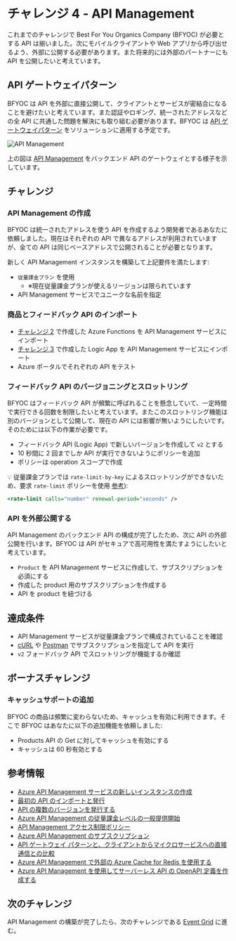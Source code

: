 # チャレンジ 4 - API Management

これまでのチャレンジで Best For You Organics Company (BFYOC) が必要とする API は揃いました。次にモバイルクライアントや Web アプリから呼び出せるよう、外部に公開する必要があります。また将来的には外部のパートナーにも API を公開したいと考えています。

## API ゲートウェイパターン

BFYOC は API を外部に直接公開して、クライアントとサービスが密結合になることを避けたいと考えています。また認証やロギング、統一されたアドレスなどの全 API に共通した問題を解決にも取り組む必要があります。BFYOC は [API ゲートウェイパターン](https://docs.microsoft.com/ja-jp/dotnet/architecture/microservices/architect-microservice-container-applications/direct-client-to-microservice-communication-versus-the-api-gateway-pattern#what-is-the-api-gateway-pattern) をソリューションに適用する予定です。

![API Management](../Images/challenge4.png)

上の図は [API Management](https://docs.microsoft.com/ja-jp/azure/api-management/) をバックエンド API のゲートウェイとする様子を示しています。

## チャレンジ

### API Management の作成

BFYOC は統一されたアドレスを使う API を作成するよう開発者であるあなたに依頼しました。現在はそれぞれの API で異なるアドレスが利用されていますが、全ての API は同じベースアドレスで公開されることが必要となります。

新しく API Management インスタンスを構築して上記要件を満たします:

* `従量課金プラン` を使用
  * ※現在従量課金プランが使えるリージョンは限られています
* API Management サービスでユニークな名前を指定

### 商品とフィードバック API のインポート

* [チャレンジ 2](..//Challenge-2-Cosmos-DB-and-Azure-Functions/readme.md) で作成した Azure Functions を API Management サービスにインポート
* [チャレンジ 3](..//Challenge-3-Logic-Apps/readme.md) で作成した Logic App を API Management サービスにインポート
* Azure ポータルでそれぞれの API をテスト

### フィードバック API のバージョニングとスロットリング

BFYOC はフィードバック API が頻繁に呼ばれることを懸念していて、一定時間で実行できる回数を制限したいと考えています。またこのスロットリング機能は別のバージョンとして公開して、現在の API には影響が無いようにしたいです。そのためには以下の作業が必要です。

* フィードバック API (Logic App) で新しいバージョンを作成して `v2` とする
* 10 秒間に 2 回までしか API が実行できないようにポリシーを追加
* ポリシーは operation スコープで作成

:bulb: 従量課金プランでは `rate-limit-by-key` によるスロットリングができないため、要求 `rate-limit` ポリシーを使用 [参考](https://docs.microsoft.com/ja-jp/azure/api-management/api-management-sample-flexible-throttling#custom-key-based-throttling)):

``` XML
<rate-limit calls="number" renewal-period="seconds" />
```

### API を外部公開する

API Management のバックエンド API の構成が完了したため、次に API の外部公開を行います。BFYOC は API がセキュアで高可用性を満たすようにしたいと考えています。

* `Product` を API Management サービスに作成して、サブスクリプションを必須にする
* 作成した product 用のサブスクリプションを作成する
* API を product を紐づける

## 達成条件

* API Management サービスが従量課金プランで構成されていることを確認
* [cURL](https://curl.haxx.se/) や [Postman](https://www.getpostman.com/) でサブスクリプションを指定して API を実行
* `v2` フォードバック API でスロットリングが機能するか確認

## ボーナスチャレンジ

### キャッシュサポートの追加

BFYOC の商品は頻繁に変わらないため、キャッシュを有効に利用できます。そこで BFYOC はあなたに以下の追加機能を依頼しました:

* Products API の Get に対してキャッシュを有効にする
* キャッシュは 60 秒有効とする

## 参考情報

* [Azure API Management サービスの新しいインスタンスの作成](https://docs.microsoft.com/ja-jp/azure/api-management/get-started-create-service-instance)
* [最初の API のインポートと発行](https://docs.microsoft.com/ja-jp/azure/api-management/import-and-publish)
* [API の複数のバージョンを発行する](https://docs.microsoft.com/ja-jp/azure/api-management/api-management-get-started-publish-versions)
* [Azure API Management の従量課金レベルの一般提供開始](https://azure.microsoft.com/ja-jp/updates/azure-api-management-consumption-tier-is-now-generally-available/)
* [API Management アクセス制限ポリシー](https://docs.microsoft.com/ja-jp/azure/api-management/api-management-access-restriction-policies#AccessRestrictionPolicies)
* [Azure API Management のサブスクリプション](https://docs.microsoft.com/ja-jp/azure/api-management/api-management-subscriptions)
* [API ゲートウェイ パターンと、クライアントからマイクロサービスへの直接通信との比較](https://docs.microsoft.com/ja-jp/dotnet/architecture/microservices/architect-microservice-container-applications/direct-client-to-microservice-communication-versus-the-api-gateway-pattern)
* [Azure API Management で外部の Azure Cache for Redis を使用する](https://docs.microsoft.com/ja-jp/azure/api-management/api-management-howto-cache-external)
* [Azure API Management を使用してサーバーレス API の OpenAPI 定義を作成する](https://docs.microsoft.com/ja-jp/azure/azure-functions/functions-openapi-definition)

## 次のチャレンジ

API Management の構築が完了したら、次のチャレンジである [Event Grid](..//Challenge-5-Event-Grid/readme.md) に進む。
